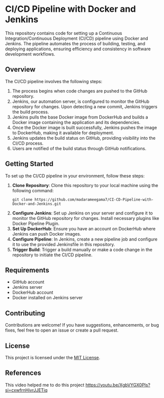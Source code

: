 # CI/CD Pipeline with Docker and Jenkins

This repository contains code for setting up a Continuous Integration/Continuous Deployment (CI/CD) pipeline using Docker and Jenkins. The pipeline automates the process of building, testing, and deploying applications, ensuring efficiency and consistency in software development workflows.

## Overview

The CI/CD pipeline involves the following steps:

1. The process begins when code changes are pushed to the GitHub repository.
2. Jenkins, our automation server, is configured to monitor the GitHub repository for changes. Upon detecting a new commit, Jenkins triggers the build process.
3. Jenkins pulls the base Docker image from DockerHub and builds a Docker image containing the application and its dependencies.
4. Once the Docker image is built successfully, Jenkins pushes the image to DockerHub, making it available for deployment.
5. Jenkins updates the build status on GitHub, providing visibility into the CI/CD process.
6. Users are notified of the build status through GitHub notifications.

## Getting Started

To set up the CI/CD pipeline in your environment, follow these steps:

1. **Clone Repository**: Clone this repository to your local machine using the following command:
   ```
   git clone https://github.com/madarameegama7/CI-CD-Pipeline-with-Docker-and-Jenkins.git
   ```
2. **Configure Jenkins**: Set up Jenkins on your server and configure it to monitor the GitHub repository for changes. Install necessary plugins like Docker Pipeline Plugin.
3. **Set Up DockerHub**: Ensure you have an account on DockerHub where Jenkins can push Docker images. 
4. **Configure Pipeline**: In Jenkins, create a new pipeline job and configure it to use the provided Jenkinsfile in this repository.
5. **Trigger Build**: Trigger a build manually or make a code change in the repository to initiate the CI/CD pipeline.

## Requirements

- GitHub account
- Jenkins server
- DockerHub account
- Docker installed on Jenkins server

## Contributing

Contributions are welcome! If you have suggestions, enhancements, or bug fixes, feel free to open an issue or create a pull request.

## License

This project is licensed under the [MIT License](LICENSE).

## References
This video helped me to do this project https://youtu.be/XgbVYGX0Pls?si=cxwfrnHivrJJETiq